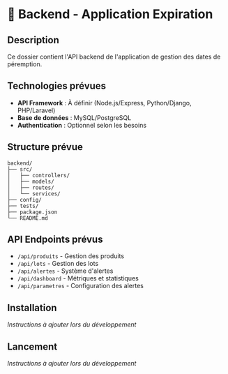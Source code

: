 # 🔧 Backend - Application Expiration

## Description
Ce dossier contient l'API backend de l'application de gestion des dates de péremption.

## Technologies prévues
- **API Framework** : À définir (Node.js/Express, Python/Django, PHP/Laravel)
- **Base de données** : MySQL/PostgreSQL
- **Authentication** : Optionnel selon les besoins

## Structure prévue
```
backend/
├── src/
│   ├── controllers/
│   ├── models/
│   ├── routes/
│   └── services/
├── config/
├── tests/
├── package.json
└── README.md
```

## API Endpoints prévus
- `/api/produits` - Gestion des produits
- `/api/lots` - Gestion des lots
- `/api/alertes` - Système d'alertes
- `/api/dashboard` - Métriques et statistiques
- `/api/parametres` - Configuration des alertes

## Installation
*Instructions à ajouter lors du développement*

## Lancement
*Instructions à ajouter lors du développement*